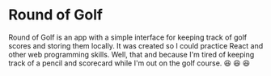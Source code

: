 # Round of Golf

Round of Golf is an app with a simple interface for keeping track of golf scores and storing them locally. It was created so I could practice React and other web programming skills. Well, that and because I'm tired of keeping track of a pencil and scorecard while I'm out on the golf course. :satisfied: :satisfied: :satisfied:
